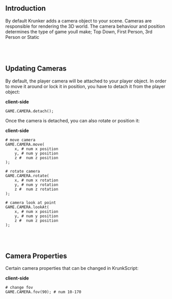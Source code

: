 ## Introduction

By default Krunker adds a camera object to your scene. Cameras are responsible for rendering the 3D world. The camera behaviour and position determines the type of game youll make; Top Down, First Person, 3rd Person or Static

<br><br/>

## Updating Cameras

By default, the player camera will be attached to your player object. In order to move it around or lock it in position, you have to detach it from the player object:

<p class="hidep"><strong class="client-side">client-side</strong></p>

```krunkscript
GAME.CAMERA.detach();
```

Once the camera is detached, you can also rotate or position it:

<p class="hidep"><strong class="client-side">client-side</strong></p>

```krunkscript
# move camera
GAME.CAMERA.move(
    x, # num x position
    y, # num y position
    z #  num z position
);

# rotate camera
GAME.CAMERA.rotate(
    x, # num x rotation
    y, # num y rotation
    z #  num z rotation
);

# camera look at point
GAME.CAMERA.lookAt(
    x, # num x position
    y, # num y position
    z #  num z position
);
```

<br><br/>

## Camera Properties

Certain camera properties that can be changed in KrunkScript:

<p class="hidep"><strong class="client-side">client-side</strong></p>

```krunkscript
# change fov
GAME.CAMERA.fov(90); # num 10-170
```

<br><br/>

